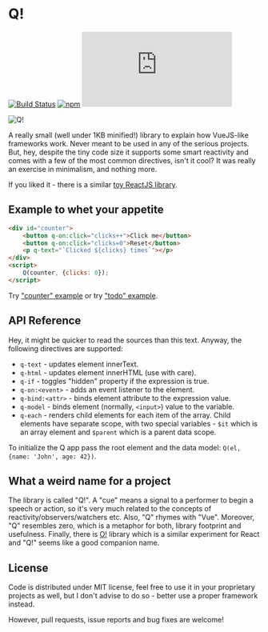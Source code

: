 # Q!

[![Build Status](https://travis-ci.org/zserge/q.svg?branch=master)](https://travis-ci.org/zserge/q)
[![npm](https://img.shields.io/npm/v/@zserge/q.svg)](http://npm.im/@zserge/q)
[![gzip size](http://img.badgesize.io/https://unpkg.com/@zserge/q/q.min.js?compression=gzip)](https://unpkg.com/@zserge/q/q.min.js)

<div>
<img align="left" src="https://raw.githubusercontent.com/zserge/q/master/logo.png" alt="Q!" />
<br/>
<p>

A really small (well under 1KB minified!) library to explain how VueJS-like frameworks work. Never meant to be used in any of the serious projects. But, hey, despite the tiny code size it supports some smart reactivity and comes with a few of the most common directives, isn't it cool? It was really an exercise in minimalism, and nothing more.

If you liked it - there is a similar [toy ReactJS library](https://github.com/zserge/o).

## Example to whet your appetite

```html
<div id="counter">
	<button q-on:click="clicks++">Click me</button>
	<button q-on:click="clicks=0">Reset</button>
	<p q-text="`Clicked ${clicks} times`"></p>
</div>
<script>
	Q(counter, {clicks: 0});
</script>
```

Try ["counter" example](https://raw.githack.com/zserge/q/master/counter.html) or try ["todo" example](https://raw.githack.com/zserge/q/master/todo.html).

## API Reference

Hey, it might be quicker to read the sources than this text. Anyway, the following directives are supported:

* `q-text` - updates element innerText.
* `q-html` - updates element innerHTML (use with care).
* `q-if` - toggles "hidden" property if the expression is true.
* `q-on:<event>` - adds an event listener to the element.
* `q-bind:<attr>` - binds element attribute to the expression value.
* `q-model` - binds element (normally, `<input>`) value to the variable.
* `q-each` - renders child elements for each item of the array. Child elements have separate scope, with two special variables - `$it` which is an array element and `$parent` which is a parent data scope.

To initialize the Q app pass the root element and the data model: `Q(el, {name: 'John', age: 42})`.

## What a weird name for a project

The library is called "Q!". A "cue" means a signal to a performer to begin a speech or action, so it's very much related to the concepts of reactivity/observers/watchers etc. Also, "Q" rhymes with "Vue". Moreover, "Q" resembles zero, which is a metaphor for both, library footprint and usefulness. Finally, there is [O!](https://github.com/zserge/o) library which is a similar experiment for React and "Q!" seems like a good companion name.

## License

Code is distributed under MIT license, feel free to use it in your proprietary
projects as well, but I don't advise to do so - better use a proper framework instead.

However, pull requests, issue reports and bug fixes are welcome!

